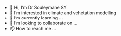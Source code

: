 - 👋 Hi, I’m Dr Souleymane SY
- 👀 I’m interested in climate and vehetation modelling
- 🌱 I’m currently learning ...
- 💞️ I’m looking to collaborate on ...
- 📫 How to reach me ...

<!---
syslod/syslod is a ✨ special ✨ repository because its `README.md` (this file) appears on your GitHub profile.
You can click the Preview link to take a look at your changes.
--->
